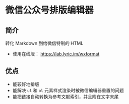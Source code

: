 # 微信公众号排版编辑器

## 简介

转化 Markdown 到给微信特制的 HTML

- 使用在线版： https://lab.lyric.im/wxformat

## 优点

- 能较好地排版
- 能解决 `ul` 和 `ol` 元素样式渲染时被微信编辑器重置的问题
- 能把链接自动转换为参考文献索引，并且附在文字末尾


